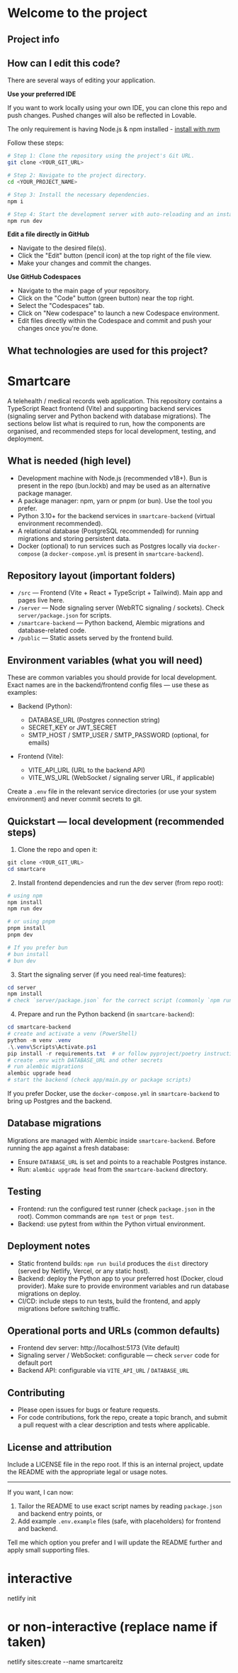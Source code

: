 # Welcome to  the  project

## Project info


## How can I edit this code?

There are several ways of editing your application.


**Use your preferred IDE**

If you want to work locally using your own IDE, you can clone this repo and push changes. Pushed changes will also be reflected in Lovable.

The only requirement is having Node.js & npm installed - [install with nvm](https://github.com/nvm-sh/nvm#installing-and-updating)

Follow these steps:

```sh
# Step 1: Clone the repository using the project's Git URL.
git clone <YOUR_GIT_URL>

# Step 2: Navigate to the project directory.
cd <YOUR_PROJECT_NAME>

# Step 3: Install the necessary dependencies.
npm i

# Step 4: Start the development server with auto-reloading and an instant preview.
npm run dev
```

**Edit a file directly in GitHub**

- Navigate to the desired file(s).
- Click the "Edit" button (pencil icon) at the top right of the file view.
- Make your changes and commit the changes.

**Use GitHub Codespaces**

- Navigate to the main page of your repository.
- Click on the "Code" button (green button) near the top right.
- Select the "Codespaces" tab.
- Click on "New codespace" to launch a new Codespace environment.
- Edit files directly within the Codespace and commit and push your changes once you're done.

## What technologies are used for this project?
# Smartcare

A telehealth / medical records web application. This repository contains a TypeScript React frontend (Vite) and supporting backend services (signaling server and Python backend with database migrations). The sections below list what is required to run, how the components are organised, and recommended steps for local development, testing, and deployment.

## What is needed (high level)

- Development machine with Node.js (recommended v18+). Bun is present in the repo (bun.lockb) and may be used as an alternative package manager.
- A package manager: npm, yarn or pnpm (or bun). Use the tool you prefer.
- Python 3.10+ for the backend services in `smartcare-backend` (virtual environment recommended).
- A relational database (PostgreSQL recommended) for running migrations and storing persistent data.
- Docker (optional) to run services such as Postgres locally via `docker-compose` (a `docker-compose.yml` is present in `smartcare-backend`).

## Repository layout (important folders)

- `/src` — Frontend (Vite + React + TypeScript + Tailwind). Main app and pages live here.
- `/server` — Node signaling server (WebRTC signaling / sockets). Check `server/package.json` for scripts.
- `/smartcare-backend` — Python backend, Alembic migrations and database-related code.
- `/public` — Static assets served by the frontend build.

## Environment variables (what you will need)

These are common variables you should provide for local development. Exact names are in the backend/frontend config files — use these as examples:

- Backend (Python):
  - DATABASE_URL (Postgres connection string)
  - SECRET_KEY or JWT_SECRET
  - SMTP_HOST / SMTP_USER / SMTP_PASSWORD (optional, for emails)

- Frontend (Vite):
  - VITE_API_URL (URL to the backend API)
  - VITE_WS_URL (WebSocket / signaling server URL, if applicable)

Create a `.env` file in the relevant service directories (or use your system environment) and never commit secrets to git.

## Quickstart — local development (recommended steps)

1. Clone the repo and open it:

```powershell
git clone <YOUR_GIT_URL>
cd smartcare
```

2. Install frontend dependencies and run the dev server (from repo root):

```powershell
# using npm
npm install
npm run dev

# or using pnpm
pnpm install
pnpm dev

# If you prefer bun
# bun install
# bun dev
```

3. Start the signaling server (if you need real-time features):

```powershell
cd server
npm install
# check `server/package.json` for the correct script (commonly `npm run dev` or `npm start`)
```

4. Prepare and run the Python backend (in `smartcare-backend`):

```powershell
cd smartcare-backend
# create and activate a venv (PowerShell)
python -m venv .venv
.\.venv\Scripts\Activate.ps1
pip install -r requirements.txt  # or follow pyproject/poetry instructions if present
# create .env with DATABASE_URL and other secrets
# run alembic migrations
alembic upgrade head
# start the backend (check app/main.py or package scripts)
```

If you prefer Docker, use the `docker-compose.yml` in `smartcare-backend` to bring up Postgres and the backend.

## Database migrations

Migrations are managed with Alembic inside `smartcare-backend`. Before running the app against a fresh database:

- Ensure `DATABASE_URL` is set and points to a reachable Postgres instance.
- Run: `alembic upgrade head` from the `smartcare-backend` directory.

## Testing

- Frontend: run the configured test runner (check `package.json` in the root). Common commands are `npm test` or `pnpm test`.
- Backend: use pytest from within the Python virtual environment.

## Deployment notes

- Static frontend builds: `npm run build` produces the `dist` directory (served by Netlify, Vercel, or any static host).
- Backend: deploy the Python app to your preferred host (Docker, cloud provider). Make sure to provide environment variables and run database migrations on deploy.
- CI/CD: include steps to run tests, build the frontend, and apply migrations before switching traffic.

## Operational ports and URLs (common defaults)

- Frontend dev server: http://localhost:5173 (Vite default)
- Signaling server / WebSocket: configurable — check `server` code for default port
- Backend API: configurable via `VITE_API_URL` / `DATABASE_URL`

## Contributing

- Please open issues for bugs or feature requests.
- For code contributions, fork the repo, create a topic branch, and submit a pull request with a clear description and tests where applicable.

## License and attribution

Include a LICENSE file in the repo root. If this is an internal project, update the README with the appropriate legal or usage notes.

---

If you want, I can now:

1. Tailor the README to use exact script names by reading `package.json` and backend entry points, or
2. Add example `.env.example` files (safe, with placeholders) for frontend and backend.

Tell me which option you prefer and I will update the README further and apply small supporting files.
# interactive

netlify init



# or non-interactive (replace name if taken)

netlify sites:create --name smartcareitz

